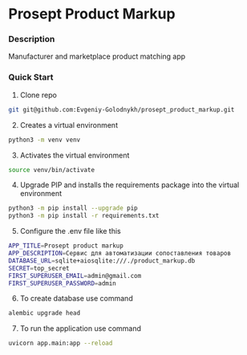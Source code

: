 # Prosept Product Markup

### Description
Manufacturer and marketplace product matching app

### Quick Start
1. Clone repo
```bash
git git@github.com:Evgeniy-Golodnykh/prosept_product_markup.git
```
2. Creates a virtual environment
```bash
python3 -m venv venv
```
3. Activates the virtual environment
```bash
source venv/bin/activate
```
4. Upgrade PIP and installs the requirements package into the virtual environment
```bash
python3 -m pip install --upgrade pip
python3 -m pip install -r requirements.txt
```
5. Configure the .env file like this
```bash
APP_TITLE=Prosept product markup
APP_DESCRIPTION=Сервис для автоматизации сопоставления товаров
DATABASE_URL=sqlite+aiosqlite:///./product_markup.db
SECRET=top_secret
FIRST_SUPERUSER_EMAIL=admin@gmail.com
FIRST_SUPERUSER_PASSWORD=admin
```
6. To create database use command
```bash
alembic upgrade head
```
7. To run the application use command
```bash
uvicorn app.main:app --reload
```